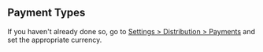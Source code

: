 ## Payment Types

If you haven't already done so, go to [Settings &gt; Distribution &gt; Payments](/distribution_settings.md) and set the appropriate currency.



